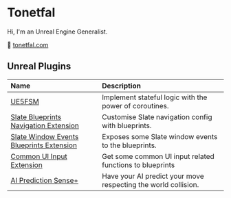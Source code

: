 ﻿# Tonetfal

Hi, I'm an Unreal Engine Generalist.

🐸 [tonetfal.com](https://tonetfal.github.io)

## Unreal Plugins

| Name                                                                                                        | Description                                                    |
|:------------------------------------------------------------------------------------------------------------|:---------------------------------------------------------------|
| [UE5FSM](https://github.com/Tonetfal/UE5FSM)                                                                | Implement stateful logic with the power of coroutines.         |
| [Slate Blueprints Navigation Extension](https://github.com/Tonetfal/SlateBlueprintsNavigationExtension)     | Customise Slate navigation config with blueprints.             |
| [Slate Window Events Blueprints Extension](https://github.com/Tonetfal/SlateWindowEventsBlueprintExtension) | Exposes some Slate window events to the blueprints.            |
| [Common UI Input Extension](https://github.com/Tonetfal/CommonUIInputExtension)                             | Get some common UI input related functions to blueprints       |
| [AI Prediction Sense+](https://github.com/Tonetfal/PredictionSensePlus)                                     | Have your AI predict your move respecting the world collision. |
